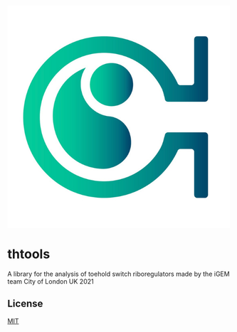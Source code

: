 ![alt text](thtools/web/favicon.png)
# thtools
A library for the analysis of toehold switch riboregulators made by the iGEM team City of London UK 2021

## License
[MIT](LICENSE)